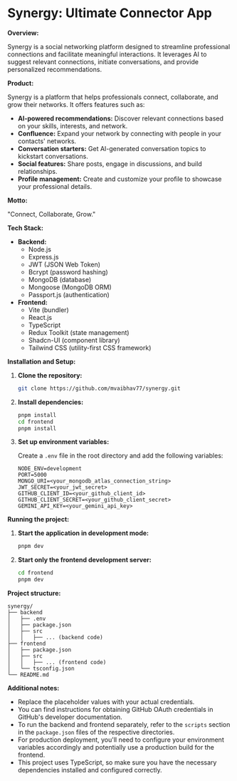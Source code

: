 # **Synergy: Ultimate Connector App**

**Overview:**

Synergy is a social networking platform designed to streamline professional connections and facilitate meaningful interactions. It leverages AI to suggest relevant connections, initiate conversations, and provide personalized recommendations.

**Product:**

Synergy is a platform that helps professionals connect, collaborate, and grow their networks. It offers features such as:

- **AI-powered recommendations:** Discover relevant connections based on your skills, interests, and network.
- **Confluence:** Expand your network by connecting with people in your contacts' networks.
- **Conversation starters:** Get AI-generated conversation topics to kickstart conversations.
- **Social features:** Share posts, engage in discussions, and build relationships.
- **Profile management:** Create and customize your profile to showcase your professional details.

**Motto:**

"Connect, Collaborate, Grow."

**Tech Stack:**

- **Backend:**
  - Node.js
  - Express.js
  - JWT (JSON Web Token)
  - Bcrypt (password hashing)
  - MongoDB (database)
  - Mongoose (MongoDB ORM)
  - Passport.js (authentication)
- **Frontend:**
  - Vite (bundler)
  - React.js
  - TypeScript
  - Redux Toolkit (state management)
  - Shadcn-UI (component library)
  - Tailwind CSS (utility-first CSS framework)

**Installation and Setup:**

1. **Clone the repository:**

   ```bash
   git clone https://github.com/mvaibhav77/synergy.git
   ```

2. **Install dependencies:**

   ```bash
   pnpm install
   cd frontend
   pnpm install
   ```

3. **Set up environment variables:**

   Create a `.env` file in the root directory and add the following variables:

   ```
   NODE_ENV=development
   PORT=5000
   MONGO_URI=<your_mongodb_atlas_connection_string>
   JWT_SECRET=<your_jwt_secret>
   GITHUB_CLIENT_ID=<your_github_client_id>
   GITHUB_CLIENT_SECRET=<your_github_client_secret>
   GEMINI_API_KEY=<your_gemini_api_key>
   ```

**Running the project:**

1. **Start the application in development mode:**

   ```bash
   pnpm dev
   ```

2. **Start only the frontend development server:**

   ```bash
   cd frontend
   pnpm dev
   ```

**Project structure:**

```
synergy/
├── backend
│   ├── .env
│   ├── package.json
│   ├── src
│   │   ├── ... (backend code)
├── frontend
│   ├── package.json
│   ├── src
│   │   ├── ... (frontend code)
│   └── tsconfig.json
└── README.md
```

**Additional notes:**

- Replace the placeholder values with your actual credentials.
- You can find instructions for obtaining GitHub OAuth credentials in GitHub's developer documentation.
- To run the backend and frontend separately, refer to the `scripts` section in the `package.json` files of the respective directories.
- For production deployment, you'll need to configure your environment variables accordingly and potentially use a production build for the frontend.
- This project uses TypeScript, so make sure you have the necessary dependencies installed and configured correctly.
